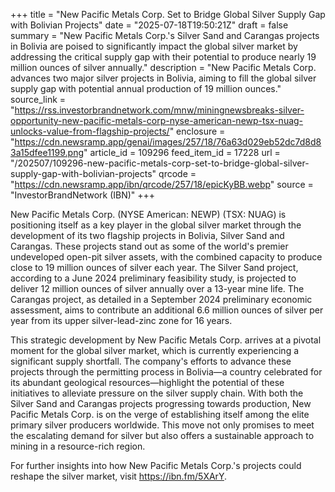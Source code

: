 +++
title = "New Pacific Metals Corp. Set to Bridge Global Silver Supply Gap with Bolivian Projects"
date = "2025-07-18T19:50:21Z"
draft = false
summary = "New Pacific Metals Corp.'s Silver Sand and Carangas projects in Bolivia are poised to significantly impact the global silver market by addressing the critical supply gap with their potential to produce nearly 19 million ounces of silver annually."
description = "New Pacific Metals Corp. advances two major silver projects in Bolivia, aiming to fill the global silver supply gap with potential annual production of 19 million ounces."
source_link = "https://rss.investorbrandnetwork.com/mnw/miningnewsbreaks-silver-opportunity-new-pacific-metals-corp-nyse-american-newp-tsx-nuag-unlocks-value-from-flagship-projects/"
enclosure = "https://cdn.newsramp.app/genai/images/257/18/76a63d029eb52dc7d8d83a15dfee1199.png"
article_id = 109296
feed_item_id = 17228
url = "/202507/109296-new-pacific-metals-corp-set-to-bridge-global-silver-supply-gap-with-bolivian-projects"
qrcode = "https://cdn.newsramp.app/ibn/qrcode/257/18/epicKyBB.webp"
source = "InvestorBrandNetwork (IBN)"
+++

<p>New Pacific Metals Corp. (NYSE American: NEWP) (TSX: NUAG) is positioning itself as a key player in the global silver market through the development of its two flagship projects in Bolivia, Silver Sand and Carangas. These projects stand out as some of the world's premier undeveloped open-pit silver assets, with the combined capacity to produce close to 19 million ounces of silver each year. The Silver Sand project, according to a June 2024 preliminary feasibility study, is projected to deliver 12 million ounces of silver annually over a 13-year mine life. The Carangas project, as detailed in a September 2024 preliminary economic assessment, aims to contribute an additional 6.6 million ounces of silver per year from its upper silver-lead-zinc zone for 16 years.</p><p>This strategic development by New Pacific Metals Corp. arrives at a pivotal moment for the global silver market, which is currently experiencing a significant supply shortfall. The company's efforts to advance these projects through the permitting process in Bolivia—a country celebrated for its abundant geological resources—highlight the potential of these initiatives to alleviate pressure on the silver supply chain. With both the Silver Sand and Carangas projects progressing towards production, New Pacific Metals Corp. is on the verge of establishing itself among the elite primary silver producers worldwide. This move not only promises to meet the escalating demand for silver but also offers a sustainable approach to mining in a resource-rich region.</p><p>For further insights into how New Pacific Metals Corp.'s projects could reshape the silver market, visit <a href='https://ibn.fm/5XArY' rel='nofollow' target='_blank'>https://ibn.fm/5XArY</a>.</p>